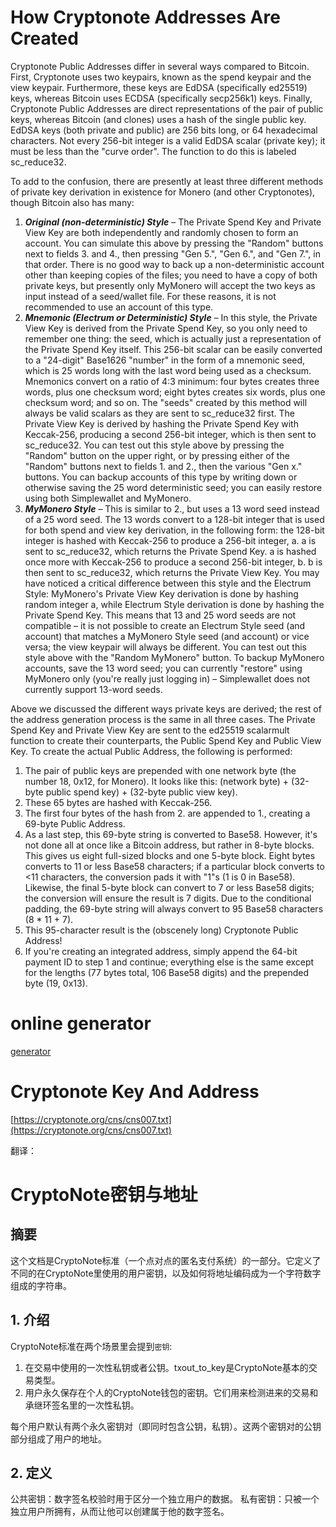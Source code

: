 # How Cryptonote Addresses Are Created


Cryptonote Public Addresses differ in several ways compared to Bitcoin. First, Cryptonote uses two keypairs, known as the spend keypair and the view keypair. Furthermore, these keys are EdDSA (specifically ed25519) keys, whereas Bitcoin uses ECDSA (specifically secp256k1) keys. Finally, Cryptonote Public Addresses are direct representations of the pair of public keys, whereas Bitcoin (and clones) uses a hash of the single public key. EdDSA keys (both private and public) are 256 bits long, or 64 hexadecimal characters. Not every 256-bit integer is a valid EdDSA scalar (private key); it must be less than the "curve order". The function to do this is labeled sc_reduce32. 


To add to the confusion, there are presently at least three different methods of private key derivation in existence for Monero (and other Cryptonotes), though Bitcoin also has many:

1. ***Original (non-deterministic) Style*** – The Private Spend Key and Private View Key are both independently and randomly chosen to form an account. You can simulate this above by pressing the "Random" buttons next to fields 3. and 4., then pressing "Gen 5.", "Gen 6.", and "Gen 7.", in that order. There is no good way to back up a non-deterministic account other than keeping copies of the files; you need to have a copy of both private keys, but presently only MyMonero will accept the two keys as input instead of a seed/wallet file. For these reasons, it is not recommended to use an account of this type.
2. ***Mnemonic (Electrum or Deterministic) Style*** – In this style, the Private View Key is derived from the Private Spend Key, so you only need to remember one thing: the seed, which is actually just a representation of the Private Spend Key itself. This 256-bit scalar can be easily converted to a "24-digit" Base1626 "number" in the form of a mnemonic seed, which is 25 words long with the last word being used as a checksum. Mnemonics convert on a ratio of 4:3 minimum: four bytes creates three words, plus one checksum word; eight bytes creates six words, plus one checksum word; and so on. The "seeds" created by this method will always be valid scalars as they are sent to sc_reduce32 first. The Private View Key is derived by hashing the Private Spend Key with Keccak-256, producing a second 256-bit integer, which is then sent to sc_reduce32. You can test out this style above by pressing the "Random" button on the upper right, or by pressing either of the "Random" buttons next to fields 1. and 2., then the various "Gen x." buttons. You can backup accounts of this type by writing down or otherwise saving the 25 word deterministic seed; you can easily restore using both Simplewallet and MyMonero.
3. ***MyMonero Style*** – This is similar to 2., but uses a 13 word seed instead of a 25 word seed. The 13 words convert to a 128-bit integer that is used for both spend and view key derivation, in the following form: the 128-bit integer is hashed with Keccak-256 to produce a 256-bit integer, a. a is sent to sc_reduce32, which returns the Private Spend Key. a is hashed once more with Keccak-256 to produce a second 256-bit integer, b. b is then sent to sc_reduce32, which returns the Private View Key. You may have noticed a critical difference between this style and the Electrum Style: MyMonero's Private View Key derivation is done by hashing random integer a, while Electrum Style derivation is done by hashing the Private Spend Key. This means that 13 and 25 word seeds are not compatible – it is not possible to create an Electrum Style seed (and account) that matches a MyMonero Style seed (and account) or vice versa; the view keypair will always be different. You can test out this style above with the "Random MyMonero" button. To backup MyMonero accounts, save the 13 word seed; you can currently "restore" using MyMonero only (you're really just logging in) – Simplewallet does not currently support 13-word seeds.


Above we discussed the different ways private keys are derived; the rest of the address generation process is the same in all three cases. The Private Spend Key and Private View Key are sent to the ed25519 scalarmult function to create their counterparts, the Public Spend Key and Public View Key. To create the actual Public Address, the following is performed:

1. The pair of public keys are prepended with one network byte (the number 18, 0x12, for Monero). It looks like this: (network byte) + (32-byte public spend key) + (32-byte public view key).
2. These 65 bytes are hashed with Keccak-256.
3. The first four bytes of the hash from 2. are appended to 1., creating a 69-byte Public Address.
4. As a last step, this 69-byte string is converted to Base58. However, it's not done all at once like a Bitcoin address, but rather in 8-byte blocks. This gives us eight full-sized blocks and one 5-byte block. Eight bytes converts to 11 or less Base58 characters; if a particular block converts to <11 characters, the conversion pads it with "1"s (1 is 0 in Base58). Likewise, the final 5-byte block can convert to 7 or less Base58 digits; the conversion will ensure the result is 7 digits. Due to the conditional padding, the 69-byte string will always convert to 95 Base58 characters (8 * 11 + 7).
5. This 95-character result is the (obscenely long) Cryptonote Public Address!
6. If you're creating an integrated address, simply append the 64-bit payment ID to step 1 and continue; everything else is the same except for the lengths (77 bytes total, 106 Base58 digits) and the prepended byte (19, 0x13).

# online generator

[generator](https://xmr.llcoins.net/addresstests.html)



# Cryptonote Key And Address
[https://cryptonote.org/cns/cns007.txt](https://cryptonote.org/cns/cns007.txt)


翻译：

# CryptoNote密钥与地址

## 摘要

这个文档是CryptoNote标准（一个点对点的匿名支付系统）的一部分。它定义了不同的在CryptoNote里使用的用户密钥，以及如何将地址编码成为一个字符数字组成的字符串。

## 1. 介绍
CryptoNote标准在两个场景里会提到`密钥`:
1. 在交易中使用的一次性私钥或者公钥。txout_to_key是CryptoNote基本的交易类型。
2. 用户永久保存在个人的CryptoNote钱包的密钥。它们用来检测进来的交易和承继环签名里的一次性私钥。

每个用户默认有两个永久密钥对（即同时包含公钥，私钥）。这两个密钥对的公钥部分组成了用户的地址。

## 2. 定义

公共密钥：数字签名校验时用于区分一个独立用户的数据。
私有密钥：只被一个独立用户所拥有，从而让他可以创建属于他的数字签名。
   



